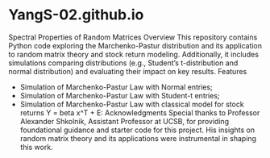 # YangS-02.github.io
Spectral Properties of Random Matrices
Overview
This repository contains Python code exploring the Marchenko-Pastur distribution and its application to random matrix theory and stock return modeling. Additionally, it includes simulations comparing distributions (e.g., Student’s t-distribution and normal distribution) and evaluating their impact on key results.
Features
* Simulation of Marchenko-Pastur Law with Normal entries;
* Simulation of Marchenko-Pastur Law with Student-t entries;
* Simulation of Marchenko-Pastur Law with classical model for stock returns Y = beta x^T + E:
Acknowledgments
Special thanks to Professor Alexander Shkolnik, Assistant Professor at UCSB, for providing foundational guidance and starter code for this project. His insights on random matrix theory and its applications were instrumental in shaping this work.

